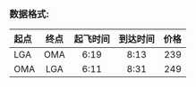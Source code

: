 ### 数据格式:

起点|终点|起飞时间|到达时间|价格
:---|:---:|:---:|:---:|---:
LGA|OMA|6:19 |8:13|239
OMA|LGA|6:11 |8:31|249

